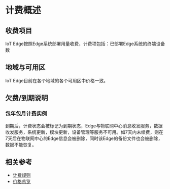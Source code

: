 # 计费概述

## 收费项目

IoT Edge按照Edge系统部署用量收费，计费项包括：已部署Edge系统的终端设备数

## 地域与可用区

IoT Edge目前在各个地域的各个可用区中价格一致。

## 欠费/到期说明

### 包年包月计费实例

到期后，计费状态会被标记为到期状态，Edge与物联网中心消息收发服务，数据收发服务，系统更新，模块更新，设备管理等服务不可用。如7天内未续费，则在7天后在物联网中心的Edge信息会被删除，同时该Edge的备份文件也会被删除，数据不能恢复。

## 相关参考

- [计费规则](Billing-Rules.md)
- [价格总览](Price-Overview.md)
